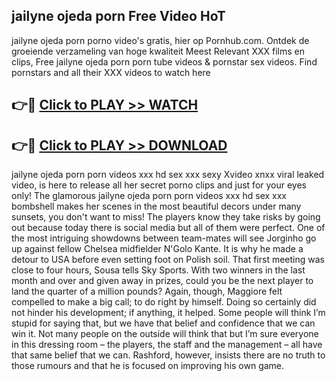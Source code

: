 ## jailyne ojeda porn Free Video HoT 

jailyne ojeda porn porno video's gratis, hier op Pornhub.com. Ontdek de groeiende verzameling van hoge kwaliteit Meest Relevant XXX films en clips,
Free jailyne ojeda porn porn tube videos & pornstar sex videos. Find pornstars and all their XXX videos to watch here


## 👉🔴 [Click to PLAY >> WATCH](http://us.freeplayer.one?title=jailyne_ojeda_porn&ref=16D)

## 👉🔴 [Click to PLAY >> DOWNLOAD](http://us.freeplayer.one?title=jailyne_ojeda_porn&ref=16D)


jailyne ojeda porn porn videos xxx hd sex xxx sexy Xvideo xnxx viral leaked video, is here to release all her secret porno clips and just for your eyes only! The glamorous jailyne ojeda porn porn videos xxx hd sex xxx bombshell makes her scenes in the most beautiful decors under many sunsets, you don't want to miss! The players know they take risks by going out because today there is social media but all of them were perfect. One of the most intriguing showdowns between team-mates will see Jorginho go up against fellow Chelsea midfielder N'Golo Kante. It is why he made a detour to USA before even setting foot on Polish soil. That first meeting was close to four hours, Sousa tells Sky Sports. With two winners in the last month and over and given away in prizes, could you be the next player to land the quarter of a million pounds? Again, though, Maggiore felt compelled to make a big call; to do right by himself. Doing so certainly did not hinder his development; if anything, it helped. Some people will think I’m stupid for saying that, but we have that belief and confidence that we can win it. Not many people on the outside will think that but I’m sure everyone in this dressing room – the players, the staff and the management – all have that same belief that we can. Rashford, however, insists there are no truth to those rumours and that he is focused on improving his own game.